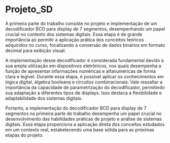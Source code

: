 # Projeto_SD


   A primeira parte do trabalho consiste no projeto e implementação de um decodificador BCD para display de 7 segmentos, desempenhando um papel crucial no contexto dos sistemas digitais. Essa etapa é de grande importância ao permitir a aplicação prática dos conceitos teóricos adquiridos no curso, focalizando a conversão de dados binários em formato decimal para exibição visual.
   
   A implementação desse decodificador é considerada fundamental devido à sua ampla utilização em dispositivos eletrônicos, nos quais desempenha a função de apresentar informações numéricas e alfanuméricas de forma clara e legível. Durante essa etapa, é possível aplicar os conhecimentos em lógica digital, álgebra booleana e circuitos combinacionais. Vale ressaltar a importância da capacidade de parametrização do decodificador, permitindo sua adaptação a diferentes tipos de displays. Isso destaca a flexibilidade e adaptabilidade dos sistemas digitais.
   
   Portanto, a implementação do decodificador BCD para display de 7 segmentos na primeira parte do trabalho desempenha um papel crucial no desenvolvimento das habilidades práticas de projeto e análise de sistemas digitais. Essa etapa proporciona a aplicação direta dos conceitos estudados em um contexto real, estabelecendo uma base sólida para as próximas etapas do projeto.
